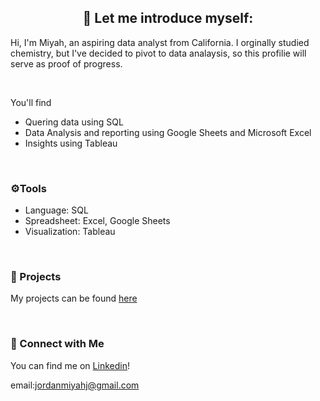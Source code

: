<h2 align="center"> 👋 Let me introduce myself:</h2>
<p>Hi, I'm Miyah, an aspiring data analyst from California. I orginally studied chemistry, but I've decided to pivot to data analaysis, so this profilie will serve as proof of progress.</p>

<br><p>You'll find
  
  - Quering data using SQL
  - Data Analysis and reporting using Google Sheets and Microsoft Excel
  - Insights using Tableau</p>

<br><h3>⚙️Tools</h3>

  - Language: SQL
  - Spreadsheet: Excel, Google Sheets
  - Visualization: Tableau

<br><h3>📑 Projects</h3>
My projects can be found <a href="https://github.com/miyahj/Portfolio">here</a>

<br> <h3>📶 Connect with Me</h3>
<p>You can find me on <a href="https://linkedin.com/in/miyahjordan">Linkedin</a>!</p>
email:<a href= "mailto:jordanmiyahj@gmail.com">jordanmiyahj@gmail.com</a>

<!---
miyahj/miyahj is a ✨ special ✨ repository because its `README.md` (this file) appears on your GitHub profile.
You can click the Preview link to take a look at your changes.
--->
